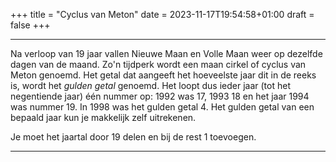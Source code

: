 +++
title = "Cyclus van Meton"
date = 2023-11-17T19:54:58+01:00
draft = false
+++

---
Na verloop van 19 jaar vallen Nieuwe Maan en Volle Maan weer op dezelfde
dagen van de maand. Zo'n tijdperk wordt een maan cirkel of cyclus van
Meton genoemd. Het getal dat aangeeft het hoeveelste jaar dit in de
reeks is, wordt het *gulden getal* genoemd. Het loopt dus ieder jaar
(tot het negentiende jaar) één nummer op: 1992 was 17, 1993 18 en het
jaar 1994 was nummer 19. In 1998 was het gulden getal 4. Het gulden
getal van een bepaald jaar kun je makkelijk zelf uitrekenen.

Je moet het jaartal door 19 delen en bij de rest 1 toevoegen.

---
